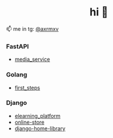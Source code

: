 <h1 align="center">hi 👋</h1>

📫 me in tg: [@axrmxv](https://t.me/axrmxv)


### FastAPI
- [media_service](https://github.com/axrmxv/media_service)

### Golang
- [first_steps](https://github.com/axrmxv/go_first_steps)
  
### Django
- [elearning_platform](https://github.com/axrmxv/elearning_platform)
- [online-store](https://github.com/axrmxv/online-store)
- [django-home-library](https://github.com/axrmxv/django-home-library)

